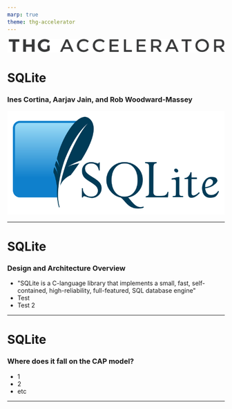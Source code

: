 ```yaml
---
marp: true
theme: thg-accelerator
---
```


![width:800px](accelerator-logo.svg)

# SQLite

### Ines Cortina, Aarjav Jain, and Rob Woodward-Massey

![width:100px](img/sqlite-tutorial-homepage.svg)

---

# SQLite

### Design and Architecture Overview

- "SQLite is a C-language library that implements a small, fast, self-contained, high-reliability, full-featured, SQL database engine"
- Test
- Test 2

---

# SQLite

### Where does it fall on the CAP model?

- 1
- 2
- etc

---

